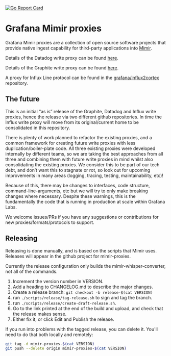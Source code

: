<a href="https://goreportcard.com/report/github.com/grafana/mimir-proxies"><img src="https://goreportcard.com/badge/github.com/grafana/mimir-proxies" alt="Go Report Card" /></a>

# Grafana Mimir proxies

Grafana Mimir proxies are a collection of open source software projects that provide native ingest capability for third-party applications into [Mimir](https://grafana.com/oss/mimir/).

Details of the Datadog write proxy can be found [here](cmd/datadog-proxy-writes/README.md).

Details of the Graphite write proxy can be found [here](cmd/graphite-proxy-writes/README.md).

A proxy for Influx Line protocol can be found in the [grafana/influx2cortex](https://github.com/grafana/influx2cortex/) repository.

## The future

This is an initial “as is” release of the Graphite, Datadog and Influx write proxies, hence the release via two different github repositories. In time the Influx write proxy will move from its original/current home to be consolidated in this repository.

There is plenty of work planned to refactor the existing proxies, and a common framework for creating future write proxies with less duplication/boiler-plate code. All three existing proxies were developed internally by different teams, so we are taking the best approaches from all three and combining them with future write proxies in mind whilst also consolidating the existing proxies. We consider this to be part of our tech debt, and don’t want this to stagnate or rot, so look out for upcoming improvements in many areas (logging, tracing, testing, maintainability, etc)!

Because of this, there may be changes to interfaces, code structure, command-line-arguments, etc but we will try to only make breaking changes where necessary. Despite these warnings, this is the fundamentally the code that is running in production at scale within Grafana Labs.

We welcome issues/PRs if you have any suggestions or contributions for new proxies/formats/protocols to support.

## Releasing

Releasing is done manually, and is based on the scripts that Mimir uses.
Releases will appear in the github project for mimir-proxies.

Currently the release configuration only builds the mimir-whisper-converter, not
all of the commands.

1. Increment the version number in VERSION.
2. Add a heading to CHANGELOG.md to describe the major changes.
3. Create a release branch: `git checkout -b release-$(cat VERSION)`
4. run `./scripts/release/tag-release.sh` to sign and tag the branch.
5. run `./scripts/release/create-draft-release.sh`.
6. Go to the link printed at the end of the build and upload, and check that the
   release makes sense.
7. Either fix it, or click Edit and Publish the release.

If you run into problems with the tagged release, you can delete it. You'll need
to do that both locally and remotely:

```sh
git tag -d mimir-proxies-$(cat VERSION)
git push --delete origin mimir-proxies-$(cat VERSION)
```
